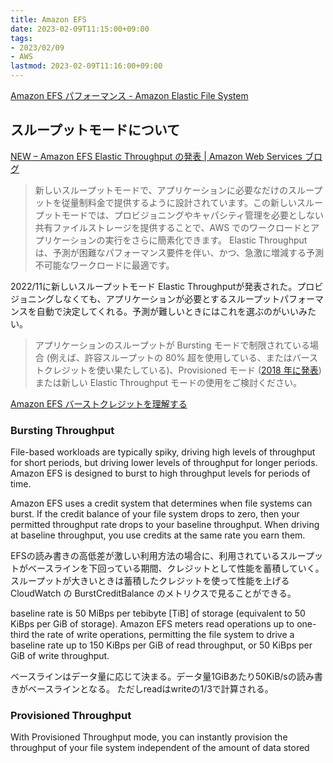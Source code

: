 ```yaml
---
title: Amazon EFS
date: 2023-02-09T11:15:00+09:00
tags:
- 2023/02/09
- AWS
lastmod: 2023-02-09T11:16:00+09:00
---
```


[Amazon EFS パフォーマンス - Amazon Elastic File System](https://docs.aws.amazon.com/ja_jp/efs/latest/ug/performance.html)

## スループットモードについて

[NEW – Amazon EFS Elastic Throughput の発表 | Amazon Web Services ブログ](https://aws.amazon.com/jp/blogs/news/new-announcing-amazon-efs-elastic-throughput/)

 > 
 > 新しいスループットモードで、アプリケーションに必要なだけのスループットを従量制料金で提供するように設計されています。この新しいスループットモードでは、プロビジョニングやキャパシティ管理を必要としない共有ファイルストレージを提供することで、AWS でのワークロードとアプリケーションの実行をさらに簡素化できます。
 > Elastic Throughput は、予測が困難なパフォーマンス要件を伴い、かつ、急激に増減する予測不可能なワークロードに最適です。

2022/11に新しいスループットモード Elastic Throughputが発表された。プロビジョニングしなくても、アプリケーションが必要とするスループットパフォーマンスを自動で決定してくれる。予測が難しいときにはこれを選ぶのがいいみたい。

 > 
 > アプリケーションのスループットが Bursting モードで制限されている場合 (例えば、許容スループットの 80% 超を使用している、またはバーストクレジットを使い果たしている)、Provisioned モード ([2018 年に発表](https://aws.amazon.com/blogs/aws/new-provisioned-throughput-for-amazon-elastic-file-system-efs/)) または新しい Elastic Throughput モードの使用をご検討ください。

[Amazon EFS バーストクレジットを理解する](https://aws.amazon.com/jp/premiumsupport/knowledge-center/efs-burst-credits/)

### Bursting Throughput

File-based workloads are typically spiky, driving high levels of throughput for short periods, but driving lower levels of throughput for longer periods. Amazon EFS is designed to burst to high throughput levels for periods of time.

Amazon EFS uses a credit system that determines when file systems can burst. If the credit balance of your file system drops to zero, then your permitted throughput rate drops to your baseline throughput. When driving at baseline throughput, you use credits at the same rate you earn them.

EFSの読み書きの高低差が激しい利用方法の場合に、利用されているスループットがベースラインを下回っている期間、クレジットとして性能を蓄積していく。スループットが大きいときは蓄積したクレジットを使って性能を上げる
CloudWatch の BurstCreditBalance のメトリクスで見ることができる。

baseline rate is 50 MiBps per tebibyte \[TiB\] of storage (equivalent to 50 KiBps per GiB of storage). Amazon EFS meters read operations up to one-third the rate of write operations, permitting the file system to drive a baseline rate up to 150 KiBps per GiB of read throughput, or 50 KiBps per GiB of write throughput.

ベースラインはデータ量に応じて決まる。データ量1GiBあたり50KiB/sの読み書きがベースラインとなる。
ただしreadはwriteの1/3で計算される。

### Provisioned Throughput

With Provisioned Throughput mode, you can instantly provision the throughput of your file system independent of the amount of data stored
